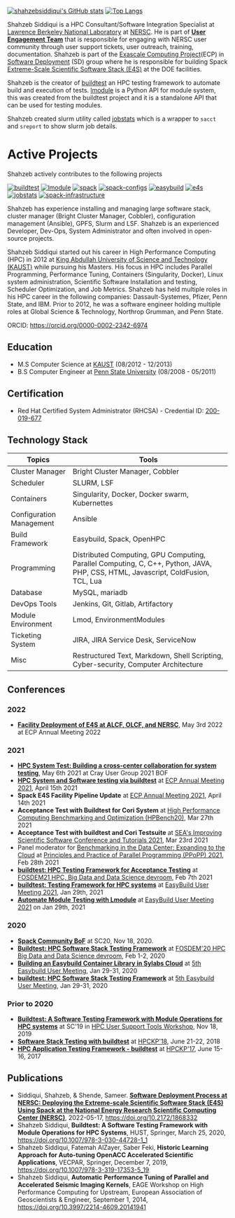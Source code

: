 [![shahzebsiddiqui's GitHub stats](https://github-readme-stats.vercel.app/api?username=shahzebsiddiqui&show_icons=true&theme=solarized-light)](https://github.com/anuraghazra/github-readme-stats) [![Top Langs](https://github-readme-stats.vercel.app/api/top-langs/?username=shahzebsiddiqui&layout=compact)](https://github.com/anuraghazra/github-readme-stats)

Shahzeb Siddiqui is a HPC Consultant/Software Integration Specialist at [Lawrence Berkeley National Laboratory](https://www.lbl.gov/) at [NERSC](http://nersc.gov/). He is part of [**User Engagement Team**](https://www.nersc.gov/about/nersc-staff/user-engagement/) that is responsible for engaging with NERSC user community through user support tickets, user outreach, training, documentation. Shahzeb is part of the [Exascale Computing Project](https://www.exascaleproject.org/)(ECP) in [Software Deployment](https://www.exascaleproject.org/research-group/software-deployment-at-the-facilities/) (SD) group
where he is responsible for building Spack [Extreme-Scale Scientific Software Stack (E4S)](https://e4s-project.github.io/) at the DOE facilities.

Shahzeb is the creator of [buildtest](https://github.com/buildtesters/buildtest) an HPC testing framework to automate build and execution of tests. [lmodule](https://github.com/buildtesters/lmodule) is a Python API for module system, this was created from the buildtest project and it is a standalone API that can be used for testing modules. 

Shahzeb created slurm utility called [jobstats](https://github.com/shahzebsiddiqui/jobstats) which is a wrapper to `sacct` and `sreport` to show slurm job details. 

# Active Projects

Shahzeb actively contributes to the following projects

[![buildtest](https://github-readme-stats.vercel.app/api/pin/?username=shahzebsiddiqui&repo=buildtest)](https://github.com/buildtesters/buildtest) 
[![lmodule](https://github-readme-stats.vercel.app/api/pin/?username=shahzebsiddiqui&repo=lmodule)](https://github.com/buildtesters/lmodule)
[![spack](https://github-readme-stats.vercel.app/api/pin/?username=shahzebsiddiqui&repo=spack)](https://github.com/spack/spack)
[![spack-configs](https://github-readme-stats.vercel.app/api/pin/?username=shahzebsiddiqui&repo=spack-configs)](https://github.com/spack/spack-configs)
[![easybuild](https://github-readme-stats.vercel.app/api/pin/?username=shahzebsiddiqui&repo=easybuild-easyconfigs)](https://github.com/easybuilders/easybuild-easyconfigs)
[![e4s](https://github-readme-stats.vercel.app/api/pin/?username=shahzebsiddiqui&repo=e4s)](https://github.com/E4S-Project/e4s)
[![jobstats](https://github-readme-stats.vercel.app/api/pin/?username=shahzebsiddiqui&repo=jobstats)](https://github.com/shahzebsiddiqui/jobstats)
[![spack-infrastructure](https://github-readme-stats.vercel.app/api/pin/?username=shahzebsiddiqui&repo=spack-infrastructure)](https://github.com/NERSC/spack-infrastructure)


Shahzeb has experience installing and managing large software stack, cluster manager (Bright Cluster Manager, Cobbler), configuration management (Ansible), GPFS,
Slurm and LSF. Shahzeb is an experienced Developer, Dev-Ops, System Administrator and often involved in open-source projects.

Shahzeb Siddiqui started out his career in High Performance Computing (HPC) in 2012 at [King Abdullah University of Science and Technology (KAUST)](https://www.kaust.edu.sa/en)
while pursuing his Masters. His focus in HPC includes Parallel Programming, Performance Tuning, Containers (Singularity, Docker),
Linux system administration, Scientific Software Installation and testing, Scheduler Optimization, and Job Metrics.
Shahzeb has held multiple roles in his HPC career in the following companies: Dassault-Systemes, Pfizer, Penn State, and IBM.
Prior to 2012, he was a software engineer holding multiple roles at Global Science & Technology, Northrop Grumman, and Penn State.

ORCID: https://orcid.org/0000-0002-2342-6974

Education
---------

- M.S Computer Science at [KAUST](https://www.kaust.edu.sa/en) (08/2012 - 12/2013)
- B.S Computer Engineer at [Penn State University](https://www.psu.edu/) (08/2008 - 05/2011)

Certification
--------------

- Red Hat Certified System Administrator (RHCSA) -  Credential ID: [200-019-677](https://rhtapps.redhat.com/verify?certId=200-019-677)

Technology Stack
-----------------


| Topics                   | Tools                                                                                                                            |
|--------------------------|----------------------------------------------------------------------------------------------------------------------------------|
| Cluster Manager          | Bright Cluster Manager, Cobbler                                                                                                  |
| Scheduler                | SLURM, LSF                                                                                                                       |
| Containers               | Singularity, Docker, Docker swarm, Kubernettes                                                                                   |
| Configuration Management | Ansible                                                                                                                          |
| Build Framework          | Easybuild, Spack, OpenHPC                                                                                                        |
| Programming              | Distributed Computing, GPU Computing, Parallel Computing, C, C++, Python, JAVA, PHP, CSS, HTML, Javascript, ColdFusion, TCL, Lua |
| Database                 | MySQL, mariadb                                                                                                                   |
| DevOps Tools             | Jenkins, Git, Gitlab, Artifactory                                                                                                |
| Module Environment       | Lmod, EnvironmentModules                                                                                                         |
| Ticketing System         | JIRA, JIRA Service Desk, ServiceNow                                                                                              |
| Misc                     | Restructured Text, Markdown, Shell Scripting, Cyber-security, Computer Architecture                                              |


## Conferences

### 2022

- [**Facility Deployment of E4S at ALCF, OLCF, and NERSC**](https://whova.com/portal/webapp/ecpan_202205/Agenda/2237025), May 3rd 2022 at ECP Annual Meeting 2022

### 2021

- [**HPC System Test: Building a cross-center collaboration for system testing**](https://github.com/olcf/hpc-system-test-wg/blob/master/events/cug2021bof.md), May 6th 2021 at Cray User Group 2021 BOF
- [**HPC System and Software testing via buildtest**](https://drive.google.com/file/d/134bZIWyp0AL60I1bW4oWywCYW0oV8ckB/view?usp=sharing) at [ECP Annual Meeting 2021](https://whova.com/portal/webapp/ecpan_202104/Agenda/1511107), April 15th 2021
- **Spack E4S Facility Pipeline Update** at [ECP Annual Meeting 2021](https://whova.com/portal/webapp/ecpan_202104/Agenda/1511089), April 14th 2021
- **Acceptance Test with Buildtest for Cori System** at [High Performance Computing Benchmarking and Optimization (HPBench20)](http://hpcs2020.cisedu.info/4-program), Mar 27th 2021
- **Acceptance Test with buildtest and Cori Testsuite** at [SEA's Improving Scientific Software Conference and Tutorials 2021](https://sea.ucar.edu/conference/2021), Mar 23rd 2021
- Panel moderator for [Benchmarking in the Data Center: Expanding to the Cloud](https://parallel.computer/index.html) at [Principles and Practice of Parallel Programming (PPoPP) 2021](https://ppopp21.sigplan.org/), Feb 28th 2021
- [**buildtest: HPC Testing Framework for Acceptance Testing**](https://fosdem.org/2021/schedule/event/buildtest/) at [FOSDEM21 HPC, Big Data and Data Science devroom](https://fosdem.org/2021/schedule/track/hpc_big_data_and_data_science/), Feb 7th 2021
- [**buildtest: Testing Framework for HPC systems**](https://easybuild.io/eum/022_eum21_buildtest.pdf) at [EasyBuild User Meeting 2021](https://easybuild.io/eum/), Jan 29th, 2021
- [**Automate Module Testing with Lmodule**](https://easybuild.io/eum/023_eum21_Lmodule.pdf) at [EasyBuild User Meeting 2021](https://easybuild.io/eum/) on Jan 29th, 2021

### 2020

- [**Spack Community BoF**](https://sc20.supercomputing.org/presentation/?id=bof107&sess=sess310) at SC20, Nov 18, 2020.
- [**Buildtest: HPC Software Stack Testing Framework**](https://archive.fosdem.org/2020/schedule/event/buildtest/) at [FOSDEM'20 HPC Big Data and Data Science devroom](https://archive.fosdem.org/2020/schedule/track/hpc_big_data_and_data_science/), Feb 1-2, 2020
- [**Building an Easybuild Container Library in Sylabs Cloud**](https://users.ugent.be/~kehoste/eum20/eum20_02_shahzeb_easybuild_container_library.pdf) at [5th Easybuild User Meeting](https://github.com/easybuilders/easybuild/wiki/5th-EasyBuild-User-Meeting), Jan 29-31, 2020
- [**buildtest: HPC Software Stack Testing Framework**](https://users.ugent.be/~kehoste/eum20/eum20_05_shahzeb_buildtest.pdf) at [5th Easybuild User Meeting](https://github.com/easybuilders/easybuild/wiki/5th-EasyBuild-User-Meeting), Jan 29-31, 2020


### Prior to 2020

- [**Buildtest: A Software Testing Framework with Module Operations for HPC systems**](https://sc19.supercomputing.org/presentation/?id=ws_hust103&sess=sess116) at SC'19 in [HPC User Support Tools Workshop](https://hust-workshop.github.io/), Nov 18, 2019
- [**Software Stack Testing with buildtest**](https://hpckp.org/past-edition/hpckp-18/#software-stack-testing-with-buildtest) at [HPCKP'18](https://hpckp.org/past-edition/hpckp-18/), June 21-22, 2018
- [**HPC Application Testing Framework - buildtest**](https://hpckp.org/wp-content/uploads/2020/05/11-HPCKP17-Shahzeb-Siddiqui.pdf) at  [HPCKP'17](https://hpckp.org/past-edition/hpckp-17/), June 15-16, 2017

## Publications

- Siddiqui, Shahzeb, & Shende, Sameer. **[Software Deployment Process at NERSC: Deploying the Extreme-scale Scientific Software Stack (E4S) Using Spack at the National Energy Research Scientific Computing Center (NERSC)](https://www.osti.gov/biblio/1868332-software-deployment-process-nersc-deploying-extreme-scale-scientific-software-stack-e4s-using-spack-national-energy-research-scientific-computing-center-nersc)**, 2022-05-17, https://doi.org/10.2172/1868332
- Shahzeb Siddiqui, **Buildtest: A Software Testing Framework with Module Operations for HPC Systems**, HUST, Springer, March 25, 2020, https://doi.org/10.1007/978-3-030-44728-1_1
- Shahzeb Siddiqui, Fatemah AlZayer, Saber Feki, **Historic Learning Approach for Auto-tuning OpenACC Accelerated Scientific Applications**, VECPAR, Springer, December 7, 2019, https://doi.org/10.1007/978-3-319-17353-5_19
- Shahzeb Siddiqui, **Automatic Performance Tuning of Parallel and Accelerated Seismic Imaging Kernels**, EAGE Workshop on High Performance Computing for Upstream, European Association of Geoscientists & Engineer, September 1, 2014, https://doi.org/10.3997/2214-4609.20141941
